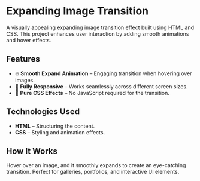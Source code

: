 # Expanding Image Transition

A visually appealing expanding image transition effect built using HTML and CSS. This project enhances user interaction by adding smooth animations and hover effects.

## Features

- 🔥 **Smooth Expand Animation** – Engaging transition when hovering over images.
- 🎨 **Fully Responsive** – Works seamlessly across different screen sizes.
- 🚀 **Pure CSS Effects** – No JavaScript required for the transition.

## Technologies Used

- **HTML** – Structuring the content.
- **CSS** – Styling and animation effects.

## How It Works

Hover over an image, and it smoothly expands to create an eye-catching transition. Perfect for galleries, portfolios, and interactive UI elements.
